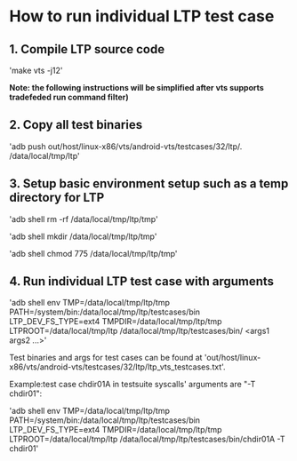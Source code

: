 # How to run individual LTP test case
## 1. Compile LTP source code
'make vts -j12'

__Note: the following instructions will be simplified after vts supports tradefeded run command filter)__
## 2. Copy all test binaries
'adb push out/host/linux-x86/vts/android-vts/testcases/32/ltp/. /data/local/tmp/ltp'

## 3. Setup basic environment setup such as a temp directory for LTP
'adb shell rm -rf /data/local/tmp/ltp/tmp'

'adb shell mkdir /data/local/tmp/ltp/tmp'

'adb shell chmod 775 /data/local/tmp/ltp/tmp'

## 4. Run individual LTP test case with arguments
'adb shell env TMP=/data/local/tmp/ltp/tmp PATH=/system/bin:/data/local/tmp/ltp/testcases/bin LTP_DEV_FS_TYPE=ext4 TMPDIR=/data/local/tmp/ltp/tmp LTPROOT=/data/local/tmp/ltp /data/local/tmp/ltp/testcases/bin/<binary> <args1 args2 ...>'

Test binaries and args for test cases can be found at 'out/host/linux-x86/vts/android-vts/testcases/32/ltp/ltp_vts_testcases.txt'.

Example:test case chdir01A in testsuite syscalls' arguments are "-T chdir01":

'adb shell env TMP=/data/local/tmp/ltp/tmp PATH=/system/bin:/data/local/tmp/ltp/testcases/bin LTP_DEV_FS_TYPE=ext4 TMPDIR=/data/local/tmp/ltp/tmp LTPROOT=/data/local/tmp/ltp /data/local/tmp/ltp/testcases/bin/chdir01A -T chdir01'
